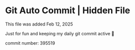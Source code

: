 # Git Auto Commit | Hidden File

This file was added Feb 12, 2025

Just for fun and keeping my daily git commit active 🤪

commit number: 395519
